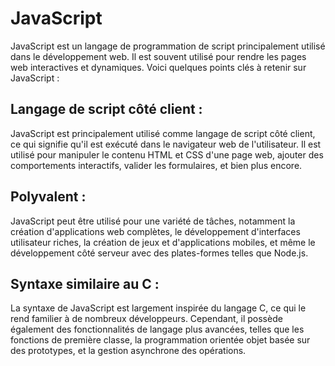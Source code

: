 # JavaScript

JavaScript est un langage de programmation de script principalement utilisé dans le développement web. Il est souvent utilisé pour rendre les pages web interactives et dynamiques. Voici quelques points clés à retenir sur JavaScript :

## Langage de script côté client :

JavaScript est principalement utilisé comme langage de script côté client, ce qui signifie qu'il est exécuté dans le navigateur web de l'utilisateur. Il est utilisé pour manipuler le contenu HTML et CSS d'une page web, ajouter des comportements interactifs, valider les formulaires, et bien plus encore.

## Polyvalent :

JavaScript peut être utilisé pour une variété de tâches, notamment la création d'applications web complètes, le développement d'interfaces utilisateur riches, la création de jeux et d'applications mobiles, et même le développement côté serveur avec des plates-formes telles que Node.js.

## Syntaxe similaire au C :

La syntaxe de JavaScript est largement inspirée du langage C, ce qui le rend familier à de nombreux développeurs. Cependant, il possède également des fonctionnalités de langage plus avancées, telles que les fonctions de première classe, la programmation orientée objet basée sur des prototypes, et la gestion asynchrone des opérations.